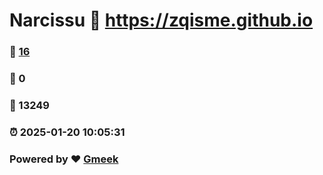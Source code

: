 # Narcissu :link: https://zqisme.github.io 
### :page_facing_up: [16](https://zqisme.github.io/tag.html) 
### :speech_balloon: 0 
### :hibiscus: 13249 
### :alarm_clock: 2025-01-20 10:05:31 
### Powered by :heart: [Gmeek](https://github.com/Meekdai/Gmeek)

